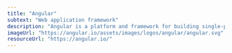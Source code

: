 ```yaml
---
title: "Angular"
subtext: "Web application framework"
description: "Angular is a platform and framework for building single-page client applications using HTML and TypeScript. It is maintained by Google and is designed to make development faster and easier with a structured architecture."
imageUrl: "https://angular.io/assets/images/logos/angular/angular.svg"
resourceUrl: "https://angular.io/"
---
```

